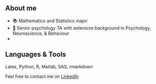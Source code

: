 ## About me

- :books: Mathematics and Statistics major 
- :briefcase: Senior psychology TA with extensive background in Psychology, Neuroscience, & Behaviour 
- 

## Languages & Tools

Latex, Python, R, Matlab, SAS, rmarkdown


Feel free to contact me on [LinkedIn](https://www.linkedin.com/in/gheeda-mourtada-bb774b214/)
